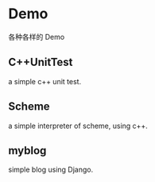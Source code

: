 # Demo

各种各样的 Demo

## C++UnitTest

a simple c++ unit test.

## Scheme

a simple interpreter of scheme, using c++.

## myblog

simple blog using Django.
